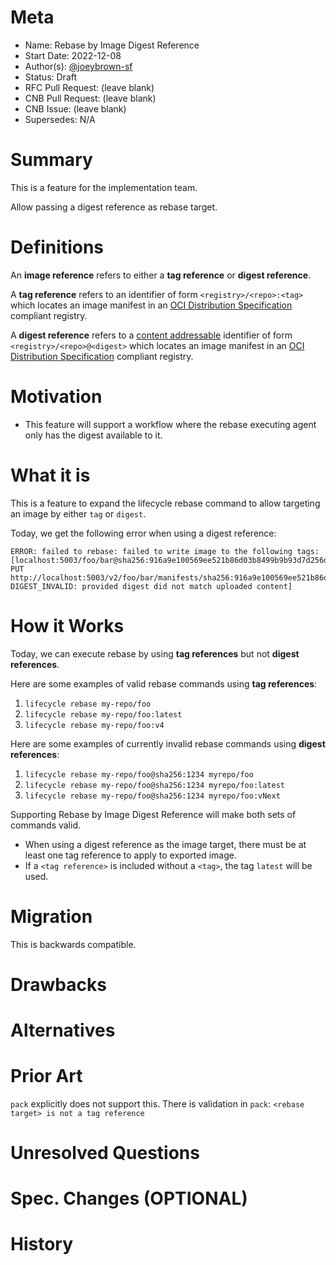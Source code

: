 # Meta
[meta]: #meta
- Name: Rebase by Image Digest Reference
- Start Date: 2022-12-08
- Author(s): [@joeybrown-sf](https://github.com/joeybrown-sf)
- Status: Draft
- RFC Pull Request: (leave blank)
- CNB Pull Request: (leave blank)
- CNB Issue: (leave blank)
- Supersedes: N/A

# Summary
[summary]: #summary

This is a feature for the implementation team.

Allow passing a digest reference as rebase target. 

# Definitions
[definitions]: #definitions

An **image reference** refers to either a **tag reference** or **digest reference**.

A **tag reference** refers to an identifier of form `<registry>/<repo>:<tag>` which locates an image manifest in an [OCI Distribution Specification](https://github.com/opencontainers/distribution-spec/blob/master/spec.md) compliant registry.

A **digest reference**  refers to a [content addressable](https://en.wikipedia.org/wiki/Content-addressable_storage) identifier of form `<registry>/<repo>@<digest>` which locates an image manifest in an [OCI Distribution Specification](https://github.com/opencontainers/distribution-spec/blob/master/spec.md) compliant registry.


# Motivation
[motivation]: #motivation

- This feature will support a workflow where the rebase executing agent only has the digest available to it.

# What it is
[what-it-is]: #what-it-is

This is a feature to expand the lifecycle rebase command to allow targeting an image by either `tag` or `digest`.

Today, we get the following error when using a digest reference:
```
ERROR: failed to rebase: failed to write image to the following tags: [localhost:5003/foo/bar@sha256:916a9e100569ee521b86d03b8499b9b93d7d256d6e838868ae720295f2ea2f76: PUT http://localhost:5003/v2/foo/bar/manifests/sha256:916a9e100569ee521b86d03b8499b9b93d7d256d6e838868ae720295f2ea2f76: DIGEST_INVALID: provided digest did not match uploaded content]
```

# How it Works
[how-it-works]: #how-it-works

Today, we can execute rebase by using **tag references** but not **digest references**.

Here are some examples of valid rebase commands using **tag references**:
1. `lifecycle rebase my-repo/foo`
1. `lifecycle rebase my-repo/foo:latest`
1. `lifecycle rebase my-repo/foo:v4`

Here are some examples of currently invalid rebase commands using **digest references**:
1. `lifecycle rebase my-repo/foo@sha256:1234 myrepo/foo`
1. `lifecycle rebase my-repo/foo@sha256:1234 myrepo/foo:latest`
1. `lifecycle rebase my-repo/foo@sha256:1234 myrepo/foo:vNext`

Supporting Rebase by Image Digest Reference will make both sets of commands valid.

- When using a digest reference as the image target, there must be at least one tag reference to apply to exported image.
- If a `<tag reference>` is included without a `<tag>`, the tag `latest` will be used.

# Migration
[migration]: #migration

This is backwards compatible.

# Drawbacks
[drawbacks]: #drawbacks

# Alternatives
[alternatives]: #alternatives

# Prior Art
[prior-art]: #prior-art

`pack` explicitly does not support this. There is validation in `pack`:
`<rebase target> is not a tag reference`

# Unresolved Questions
[unresolved-questions]: #unresolved-questions


# Spec. Changes (OPTIONAL)
[spec-changes]: #spec-changes


# History
[history]: #history

<!--
## Amended
### Meta
[meta-1]: #meta-1
- Name: (fill in the amendment name: Variable Rename)
- Start Date: (fill in today's date: YYYY-MM-DD)
- Author(s): (Github usernames)
- Amendment Pull Request: (leave blank)

### Summary

A brief description of the changes.

### Motivation

Why was this amendment necessary?
--->